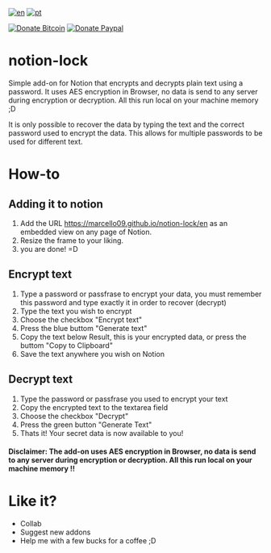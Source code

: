 [![en](https://img.shields.io/badge/lang-en-red.svg)](https://github.com/Marcello09/notion-lock/blob/main/README.en.md)
[![pt](https://img.shields.io/badge/lang-pt-red.svg)](https://github.com/Marcello09/notion-lock/blob/main/README.md)


[![Donate Bitcoin](https://img.shields.io/badge/Donate-Bitcoin-green.svg)](https://marcello09.github.io/donate-bitcoin/?amount=5&currency=USD)
[![Donate Paypal](https://img.shields.io/badge/Donate-Paypal-blue.svg)](https://www.paypal.com/donate?business=V3VEBC9N4S6ES&no_recurring=0&currency_code=USD)

# notion-lock

Simple add-on for Notion that encrypts and decrypts plain text using a password.
It uses AES encryption in Browser, no data is send to any server during encryption or decryption. All this run local on your machine memory ;D

It is only possible to recover the data by typing the text and the correct password used to encrypt the data. 
This allows for multiple passwords to be used for different text.

# How-to

## Adding it to notion

1. Add the URL https://marcello09.github.io/notion-lock/en as an embedded view on any page of Notion.
2. Resize the frame to your liking.
3. you are done! =D

## Encrypt text

1. Type a password or passfrase to encrypt your data, you must remember this password and type exactly it in order to recover (decrypt)
2. Type the text you wish to encrypt
3. Choose the checkbox "Encrypt text"
4. Press the blue buttom "Generate text"
5. Copy the text below Result, this is your encrypted data, or press the buttom "Copy to Clipboard"
6. Save the text anywhere you wish on Notion

## Decrypt text

1. Type the password or passfrase you used to encrypt your text
2. Copy the encrypted text to the textarea field
3. Choose the checkbox "Decrypt"
4. Press the green button "Generate Text"
5. Thats it! Your secret data is now available to you!

#### Disclaimer: The add-on uses AES encryption in Browser, no data is send to any server during encryption or decryption. All this run local on your machine memory !! 

# Like it?

* Collab
* Suggest new addons
* Help me with a few bucks for a coffee ;D
